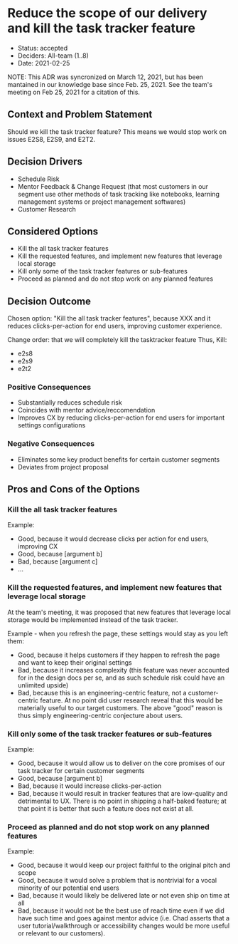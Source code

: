 # Reduce the scope of our delivery and kill the task tracker feature

* Status:  accepted
* Deciders: All-team (1..8) 
* Date: 2021-02-25

NOTE: This ADR was syncronized on March 12, 2021, but has been mantained in our knowledge base since Feb. 25, 2021. See the team's meeting on Feb 25, 2021 for a citation of this.

## Context and Problem Statement

Should we kill the task tracker feature? This means we would stop work on issues E2S8, E2S9, and E2T2.

## Decision Drivers <!-- optional -->

* Schedule Risk
* Mentor Feedback & Change Request (that most customers in our segment use other methods of task tracking like notebooks, learning management systems or project management softwares)
* Customer Research

## Considered Options

* Kill the all task tracker features
* Kill the requested features, and implement new features that leverage local storage
* Kill only some of the task tracker features or sub-features
* Proceed as planned and do not stop work on any planned features 

## Decision Outcome

Chosen option: "Kill the all task tracker features", because XXX and it reduces clicks-per-action for end users, improving customer experience. 

Change order:
that we will completely kill the tasktracker feature
Thus, Kill:
- e2s8
- e2s9
- e2t2

### Positive Consequences <!-- optional -->

* Substantially reduces schedule risk
* Coincides with mentor advice/reccomendation
* Improves CX by reducing clicks-per-action for end users for important settings configurations

### Negative Consequences <!-- optional -->

* Eliminates some key product benefits for certain customer segments
* Deviates from project proposal

## Pros and Cons of the Options <!-- optional -->

### Kill the all task tracker features

Example:
![]()

* Good, because it would decrease clicks per action for end users, improving CX
* Good, because [argument b]
* Bad, because [argument c]
* … <!-- numbers of pros and cons can vary -->

### Kill the requested features, and implement new features that leverage local storage

At the team's meeting, it was proposed that new features that leverage local storage would be implemented instead of the task tracker. 

Example - when you refresh the page, these settings would stay as you left them:
![]()

* Good, because it helps customers if they happen to refresh the page and want to keep their original settings
* Bad, because it increases complexity (this feature was never accounted for in the design docs per se, and as such schedule risk could have an unlimited upside)
* Bad, because this is an engineering-centric feature, not a customer-centric feature. At no point did user research reveal that this would be materially useful to our target customers. The above "good" reason is thus simply engineering-centric conjecture about users.

### Kill only some of the task tracker features or sub-features

Example:
![]()

* Good, because it would allow us to deliver on the core promises of our task tracker for certain customer segments
* Good, because [argument b]
* Bad, because it would increase clicks-per-action
* Bad, because it would result in tracker features that are low-quality and detrimental to UX. There is no point in shipping a half-baked feature; at that point it is better that such a feature does not exist at all.

### Proceed as planned and do not stop work on any planned features 

Example:
![]()

* Good, because it would keep our project faithful to the original pitch and scope
* Good, because it would solve a problem that is nontrivial for a vocal minority of our potential end users
* Bad, because it would likely be delivered late or not even ship on time at all
* Bad, because it would not be the best use of reach time even if we did have such time and goes against mentor advice (i.e. Chad asserts that a user tutorial/walkthrough or accessibility changes would be more useful or relevant to our customers).

